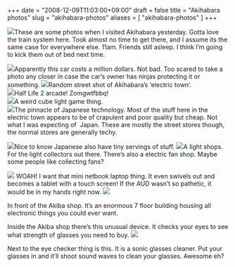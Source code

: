 +++
date = "2008-12-09T11:03:00+09:00"
draft = false
title = "Akihabara photos"
slug = "akihabara-photos"
aliases = [
	"akihabara-photos"
]
+++

![](/images/2010/10/dscf0093.jpg)These are some photos when I visited Akihabara yesterday. Gotta love the train system here. Took almost no time to get there, and I assume its the same case for everywhere else. 11am. Friends still asleep. I think I’m going to kick them out of bed next time.


![](/images/2010/10/dscf0093.jpg)Apparently this car costs a million dollars. Not bad. Too scared to take a photo any closer in case the car’s owner has ninjas protecting it or something.
![](/images/2010/10/dscf0087.jpg)Random street shot of Akihabara’s ‘electric town’.  
![](/images/2010/10/dscf0088.jpg)Half Life 2 arcade! Zomgwtfbbq!   
![](/images/2010/10/dscf0089.jpg)A weird cube light game thing.   
![](/images/2010/10/dscf0090.jpg)The pinnacle of Japanese technology. Most of the stuff here in the electric town appears to be of crapulent and poor quality but cheap. Not what I was expecting of  Japan. These are mostly the street stores though, the normal stores are generally techy.


![](/images/2010/10/dscf0097.jpg)Nice to know Japanese also have tiny servings of stuff.
![](/images/2010/10/dscf0091.jpg)A light shops. For the light collectors out there. There’s also a electric fan shop. Maybe some people like collecting fans?


![](/images/2010/10/dscf00931.jpg)
WOAH! I want that mini netbook laptop thing. It even swivels out and becomes a tablet with a touch screen! If the AUD wasn’t so pathetic, it would be in my hands right now.
![](/images/2010/10/dscf0094.jpg)

In front of the Akiba shop. It’s an enormous 7 floor building housing all electronic things you could ever want.


Inside the Akiba shop there’s this unusual device. It checks your eyes to see what strength of glasses you need to buy.
![](/images/2010/10/dscf0101.jpg)

Next to the eye checker thing is this. It is a sonic glasses cleaner. Put your glasses in and it’ll shoot sound waves to clean your glasses. Awesome eh?
